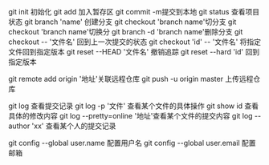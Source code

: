 git init 初始化
git add 加入暂存区
git commit -m提交到本地
git status 查看项目状态
git branch 'name' 创建分支
git checkout 'branch name'切分支
git checkout 'branch name'切换分
git branch -d 'branch name'删除分支
git checkout -- '文件名' 回到上一次提交的状态
git checkout 'id' -- '文件名' 将指定文件回到指定版本
git reset --HEAD '文件名'  撤销追踪
git reset --hard 'id' 回到指定版本

git remote add origin '地址'关联远程仓库
git push -u origin master 上传远程仓库

git log 查看提交记录
git log -p '文件' 查看某个文件的具体操作
git show id 查看具体的修改内容
git log --pretty=online '地址'查看某个文件的提交内容
git log --author 'xx' 查看某个人的提交记录


git config --global user.name  配置用户名
git config --global user.email 配置邮箱







